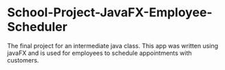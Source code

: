 # School-Project-JavaFX-Employee-Scheduler
The final project for an intermediate java class. This app was written using javaFX and is used for employees to schedule appointments with customers.
